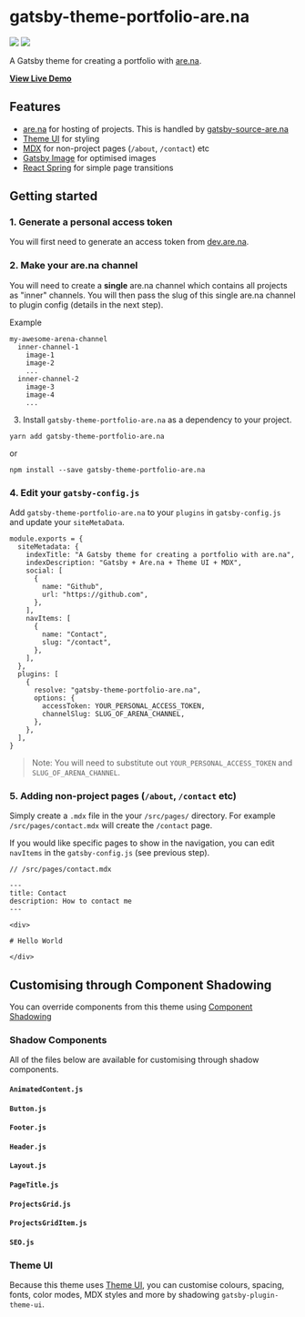 # gatsby-theme-portfolio-are.na

![](https://img.shields.io/npm/l/gatsby-theme-portfolio-are.na)
![](https://img.shields.io/npm/v/gatsby-theme-portfolio-are.na)

A Gatsby theme for creating a portfolio with [are.na](https://are.na/).

**[View Live Demo](https://gatsby-theme-portfolio-arena.netlify.com/)**

## Features

- [are.na](https://are.na/) for hosting of projects. This is handled by [gatsby-source-are.na](https://github.com/jordanoverbye/gatsby-source-are.na)
- [Theme UI](https://theme-ui.com) for styling
- [MDX](https://mdxjs.com/) for non-project pages (`/about`, `/contact`) etc
- [Gatsby Image](https://www.gatsbyjs.org/packages/gatsby-image/) for optimised images
- [React Spring](https://github.com/react-spring/react-spring) for simple page transitions

## Getting started

### 1. Generate a personal access token

You will first need to generate an access token from [dev.are.na](https://dev.are.na/).

### 2. Make your are.na channel

You will need to create a **single** are.na channel which contains all projects as "inner" channels. You will then pass the slug of this single are.na channel to plugin config (details in the next step).

Example

```
my-awesome-arena-channel
  inner-channel-1
    image-1
    image-2
    ...
  inner-channel-2
    image-3
    image-4
    ...
```

3. Install `gatsby-theme-portfolio-are.na` as a dependency to your project.

```
yarn add gatsby-theme-portfolio-are.na
```

or 

```
npm install --save gatsby-theme-portfolio-are.na
```

### 4. Edit your `gatsby-config.js`

Add `gatsby-theme-portfolio-are.na` to your `plugins` in `gatsby-config.js` and update your `siteMetaData`.

```
module.exports = {
  siteMetadata: {
    indexTitle: "A Gatsby theme for creating a portfolio with are.na",
    indexDescription: "Gatsby + Are.na + Theme UI + MDX",
    social: [
      {
        name: "Github",
        url: "https://github.com",
      },
    ],
    navItems: [
      {
        name: "Contact",
        slug: "/contact",
      },
    ],
  },
  plugins: [
    {
      resolve: "gatsby-theme-portfolio-are.na",
      options: {
        accessToken: YOUR_PERSONAL_ACCESS_TOKEN,
        channelSlug: SLUG_OF_ARENA_CHANNEL,
      },
    },
  ],
}
```

> Note: You will need to substitute out `YOUR_PERSONAL_ACCESS_TOKEN` and `SLUG_OF_ARENA_CHANNEL`.

### 5. Adding non-project pages (`/about`, `/contact` etc)

Simply create a `.mdx` file in the your `/src/pages/` directory. For example `/src/pages/contact.mdx` will create the `/contact` page. 

If you would like specific pages to show in the navigation, you can edit `navItems` in the `gatsby-config.js` (see previous step). 

```
// /src/pages/contact.mdx

---
title: Contact
description: How to contact me
---

<div>

# Hello World

</div>

```

## Customising through Component Shadowing

You can override components from this theme using [Component Shadowing](https://www.gatsbyjs.org/blog/2019-04-29-component-shadowing/)


### Shadow Components

All of the files below are available for customising through shadow components.

#### `AnimatedContent.js`

#### `Button.js`

#### `Footer.js`

#### `Header.js`

#### `Layout.js`

#### `PageTitle.js`

#### `ProjectsGrid.js`

#### `ProjectsGridItem.js`

#### `SEO.js`

### Theme UI

Because this theme uses [Theme UI](https://theme-ui.com), you can customise colours, spacing, fonts, color modes, MDX styles and more by shadowing `gatsby-plugin-theme-ui`.
